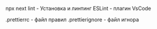 npx next lint - Установка и линтинг
ESLint - плагин VsCode

.prettierrc - файл правил
.prettierignore - файл игнора
